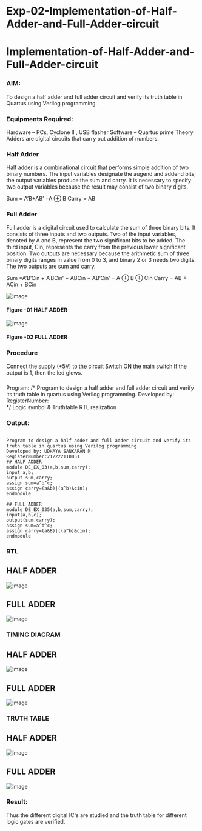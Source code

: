 # Exp-02-Implementation-of-Half-Adder-and-Full-Adder-circuit

# Implementation-of-Half-Adder-and-Full-Adder-circuit
### AIM:
To design a half adder and full adder circuit and verify its truth table in Quartus using Verilog programming.

### Equipments Required:
Hardware – PCs, Cyclone II , USB flasher
Software – Quartus prime
Theory
Adders are digital circuits that carry out addition of numbers.

### Half Adder
Half adder is a combinational circuit that performs simple addition of two binary numbers. The input variables designate the augend and addend bits; the output variables produce the sum and carry. It is necessary to specify two output variables because the result may consist of two binary digits.

Sum = A’B+AB’ =A ⊕ B Carry = AB

### Full Adder
Full adder is a digital circuit used to calculate the sum of three binary bits. It consists of three inputs and two outputs. Two of the input variables, denoted by A and B, represent the two significant bits to be added. The third input, Cin, represents the carry from the previous lower significant position. Two outputs are necessary because the arithmetic sum of three binary digits ranges in value from 0 to 3, and binary 2 or 3 needs two digits. The two outputs are sum and carry.

Sum =A’B’Cin + A’BCin’ + ABCin + AB’Cin’ = A ⊕ B ⊕ Cin Carry = AB + ACin + BCin

 ![image](https://user-images.githubusercontent.com/36288975/163552156-a13e5a56-c638-4110-97d9-8896907c8d25.png)

#### Figure -01 HALF ADDER 


![image](https://user-images.githubusercontent.com/36288975/163552057-b3547877-6d07-45b4-b7e0-bcfebfad9e1d.png)

#### Figure -02 FULL ADDER 

### Procedure

Connect the supply (+5V) to the circuit
Switch ON the main switch
If the output is 1, then the led glows.
### 
Program:
/*
Program to design a half adder and full adder circuit and verify its truth table in quartus using Verilog programming.
Developed by: 
RegisterNumber:  
*/
Logic symbol & Truthtable
RTL realization

### Output:
```

Program to design a half adder and full adder circuit and verify its truth table in quartus using Verilog programming.
Developed by: UDHAYA SANKARAN M
RegisterNumber:212222110051
## HALF ADDER
module DE_EX_03(a,b,sum,carry);
input a,b;
output sum,carry;
assign sum=a^b^c;
assign carry=(a&b)|(a^b)&cin);
endmodule

## FULL ADDER
module DE_EX_035(a,b,sum,carry);
input(a,b,c);
output(sum,carry);
assign sum=a^b^c;
assign carry=(a&B)|((a^b)&cin);
endmodule
```
### RTL
## HALF ADDER
![image](https://github.com/Udhayasankaran04/Exp-02-Implementation-of-Half-Adder-and-Full-Adder-circuit/assets/119393933/a930e9a0-687f-49b5-83f9-79a45964d66d)

## FULL ADDER
![image](https://github.com/Udhayasankaran04/Exp-02-Implementation-of-Half-Adder-and-Full-Adder-circuit/assets/119393933/1dbc3676-604f-4ff0-a2fd-0d4c1de37ed2)

### TIMING DIAGRAM
## HALF ADDER
![image](https://github.com/Udhayasankaran04/Exp-02-Implementation-of-Half-Adder-and-Full-Adder-circuit/assets/119393933/62bf3486-a98e-4710-98e3-b93047c7fbfe)
## FULL ADDER
![image](https://github.com/Udhayasankaran04/Exp-02-Implementation-of-Half-Adder-and-Full-Adder-circuit/assets/119393933/01ddd65f-59a7-4d88-9d87-60f1758b84c2)

### TRUTH TABLE 

## HALF ADDER
![image](https://github.com/Udhayasankaran04/Exp-02-Implementation-of-Half-Adder-and-Full-Adder-circuit/assets/119393933/2dde3c58-5e20-44c9-bbfc-ce46eba30194)
## FULL ADDER
![image](https://github.com/Udhayasankaran04/Exp-02-Implementation-of-Half-Adder-and-Full-Adder-circuit/assets/119393933/a3f9d699-5ff7-4826-9871-7a25aebdbbfe)
### Result:
Thus the different digital IC's are studied and the truth table for different logic gates are verified.
